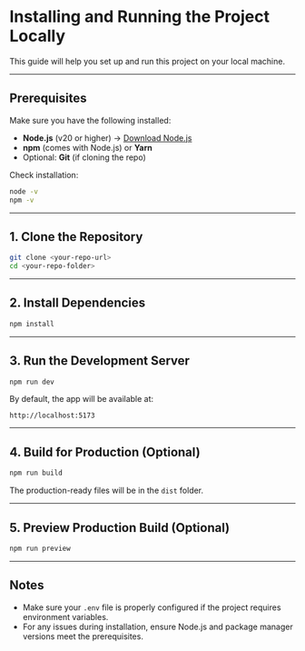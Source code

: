 # Installing and Running the Project Locally

This guide will help you set up and run this project on your local machine.

---

## Prerequisites

Make sure you have the following installed:

- **Node.js** (v20 or higher) → [Download Node.js](https://nodejs.org/)
- **npm** (comes with Node.js) or **Yarn**
- Optional: **Git** (if cloning the repo)

Check installation:

```bash
node -v
npm -v
```

---

## 1. Clone the Repository

```bash
git clone <your-repo-url>
cd <your-repo-folder>
```

---

## 2. Install Dependencies

```bash
npm install
```

---

## 3. Run the Development Server

```bash
npm run dev
```

By default, the app will be available at:

```
http://localhost:5173
```

---

## 4. Build for Production (Optional)

```bash
npm run build
```

The production-ready files will be in the `dist` folder.

---

## 5. Preview Production Build (Optional)

```bash
npm run preview
```

---

## Notes

- Make sure your `.env` file is properly configured if the project requires environment variables.
- For any issues during installation, ensure Node.js and package manager versions meet the prerequisites.

